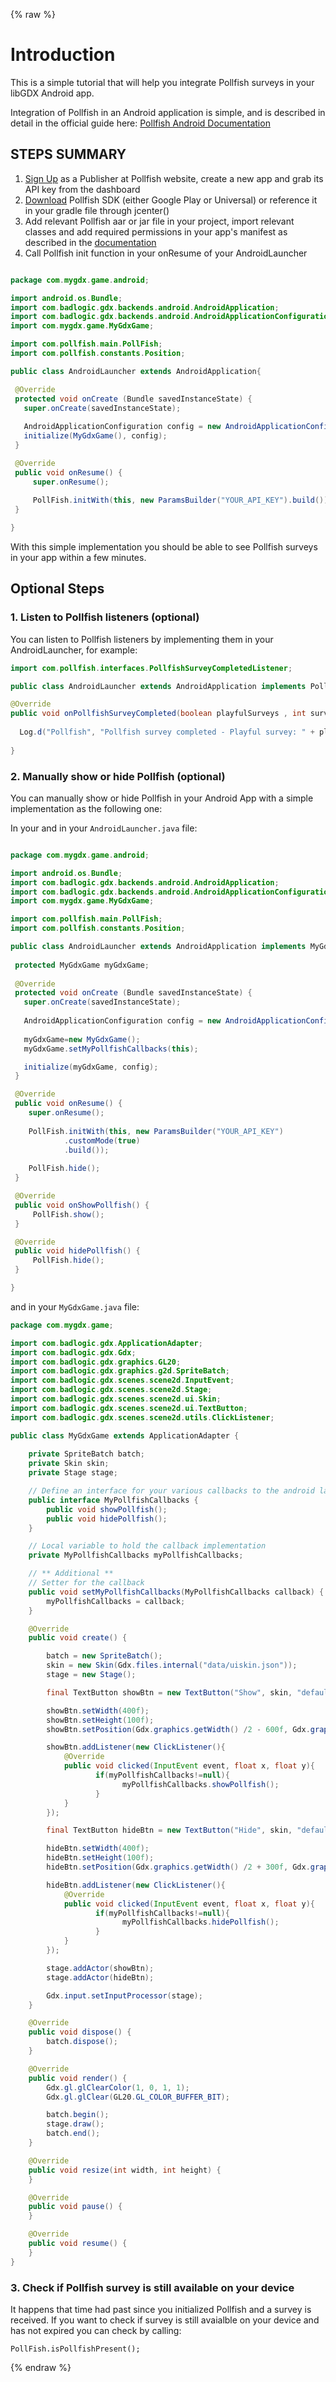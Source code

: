 {% raw %}
# **Introduction**

This is a simple tutorial that will help you integrate Pollfish surveys in your libGDX Android app.

Integration of Pollfish in an Android application is simple, and is described in detail in the official guide here: [Pollfish Android Documentation](https://www.pollfish.com/docs/android)

## STEPS SUMMARY

1. [Sign Up](https://www.pollfish.com/login/publisher) as a Publisher at Pollfish website, create a new app and grab its API key from the dashboard
2. [Download](https://www.pollfish.com/docs/android) Pollfish SDK (either Google Play or Universal) or reference it in your gradle file through jcenter()
3. Add relevant Pollfish aar or jar file in your project, import relevant classes and add required permissions in your app's manifest as described in the [documentation](https://www.pollfish.com/docs/android)
4. Call Pollfish init function in your onResume of your AndroidLauncher

```java

package com.mygdx.game.android;

import android.os.Bundle;
import com.badlogic.gdx.backends.android.AndroidApplication;
import com.badlogic.gdx.backends.android.AndroidApplicationConfiguration;
import com.mygdx.game.MyGdxGame;

import com.pollfish.main.PollFish;
import com.pollfish.constants.Position;

public class AndroidLauncher extends AndroidApplication{

 @Override
 protected void onCreate (Bundle savedInstanceState) {
   super.onCreate(savedInstanceState);
   
   AndroidApplicationConfiguration config = new AndroidApplicationConfiguration();
   initialize(MyGdxGame(), config);
 }

 @Override
 public void onResume() {
     super.onResume();
 
     PollFish.initWith(this, new ParamsBuilder("YOUR_API_KEY").build());
 }

}
```

With this simple implementation you should be able to see Pollfish surveys in your app within a few minutes.

## Optional Steps


### 1. Listen to Pollfish listeners (optional)

You can listen to Pollfish listeners by implementing them in your AndroidLauncher, for example:

```java
import com.pollfish.interfaces.PollfishSurveyCompletedListener;
```
```java
public class AndroidLauncher extends AndroidApplication implements PollfishSurveyCompletedListener{
```

```java
@Override
public void onPollfishSurveyCompleted(boolean playfulSurveys , int surveyPrice) {
 
  Log.d("Pollfish", "Pollfish survey completed - Playful survey: " + playfulSurveys + " with price: " + surveyPrice);
 
}
```

### 2. Manually show or hide Pollfish (optional)

You can manually show or hide Pollfish in your Android App with a simple implementation as the following one:

In your and in your `AndroidLauncher.java` file: 

```java

package com.mygdx.game.android;

import android.os.Bundle;
import com.badlogic.gdx.backends.android.AndroidApplication;
import com.badlogic.gdx.backends.android.AndroidApplicationConfiguration;
import com.mygdx.game.MyGdxGame;

import com.pollfish.main.PollFish;
import com.pollfish.constants.Position;

public class AndroidLauncher extends AndroidApplication implements MyGdxGame.MyPollfishCallbacks {
 
 protected MyGdxGame myGdxGame;
 
 @Override
 protected void onCreate (Bundle savedInstanceState) {
   super.onCreate(savedInstanceState);
   
   AndroidApplicationConfiguration config = new AndroidApplicationConfiguration();
   
   myGdxGame=new MyGdxGame();
   myGdxGame.setMyPollfishCallbacks(this);

   initialize(myGdxGame, config);
 }

 @Override
 public void onResume() {  
    super.onResume();
    
    PollFish.initWith(this, new ParamsBuilder("YOUR_API_KEY")
            .customMode(true)
            .build());
            
    PollFish.hide();  
 }

 @Override
 public void onShowPollfish() {
     PollFish.show();
 }

 @Override
 public void hidePollfish() {
     PollFish.hide();
 }

}
```

and in your `MyGdxGame.java` file: 

```java
package com.mygdx.game;

import com.badlogic.gdx.ApplicationAdapter;
import com.badlogic.gdx.Gdx;
import com.badlogic.gdx.graphics.GL20;
import com.badlogic.gdx.graphics.g2d.SpriteBatch;
import com.badlogic.gdx.scenes.scene2d.InputEvent;
import com.badlogic.gdx.scenes.scene2d.Stage;
import com.badlogic.gdx.scenes.scene2d.ui.Skin;
import com.badlogic.gdx.scenes.scene2d.ui.TextButton;
import com.badlogic.gdx.scenes.scene2d.utils.ClickListener;

public class MyGdxGame extends ApplicationAdapter {
    
    private SpriteBatch batch;
    private Skin skin;
    private Stage stage;

    // Define an interface for your various callbacks to the android launcher
    public interface MyPollfishCallbacks {
        public void showPollfish();
        public void hidePollfish();
    }

    // Local variable to hold the callback implementation
    private MyPollfishCallbacks myPollfishCallbacks;

    // ** Additional **
    // Setter for the callback
    public void setMyPollfishCallbacks(MyPollfishCallbacks callback) {
        myPollfishCallbacks = callback;
    }

    @Override
    public void create() {

        batch = new SpriteBatch();
        skin = new Skin(Gdx.files.internal("data/uiskin.json"));
        stage = new Stage();

        final TextButton showBtn = new TextButton("Show", skin, "default");

        showBtn.setWidth(400f);
        showBtn.setHeight(100f);
        showBtn.setPosition(Gdx.graphics.getWidth() /2 - 600f, Gdx.graphics.getHeight()/2 - 10f);

        showBtn.addListener(new ClickListener(){
            @Override
            public void clicked(InputEvent event, float x, float y){
                   if(myPollfishCallbacks!=null){
                         myPollfishCallbacks.showPollfish();
                   }
            }
        });

        final TextButton hideBtn = new TextButton("Hide", skin, "default");

        hideBtn.setWidth(400f);
        hideBtn.setHeight(100f);
        hideBtn.setPosition(Gdx.graphics.getWidth() /2 + 300f, Gdx.graphics.getHeight()/2 - 10f);

        hideBtn.addListener(new ClickListener(){
            @Override
            public void clicked(InputEvent event, float x, float y){
                   if(myPollfishCallbacks!=null){
                         myPollfishCallbacks.hidePollfish();
                   }
            }
        });

        stage.addActor(showBtn);
        stage.addActor(hideBtn);

        Gdx.input.setInputProcessor(stage);
    }

    @Override
    public void dispose() {
        batch.dispose();
    }

    @Override
    public void render() {
        Gdx.gl.glClearColor(1, 0, 1, 1);
        Gdx.gl.glClear(GL20.GL_COLOR_BUFFER_BIT);

        batch.begin();
        stage.draw();
        batch.end();
    }

    @Override
    public void resize(int width, int height) {
    }

    @Override
    public void pause() {
    }

    @Override
    public void resume() {
    }
}
```

### 3. Check if Pollfish survey is still available on your device

It happens that time had past since you initialized Pollfish and a survey is received. If you want to check if survey is still avaialble on your device and has not expired you can check by calling:

```
PollFish.isPollfishPresent();
```



{% endraw %}